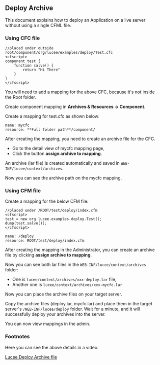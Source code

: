 <!--
{
  "title": "Creating and deploying Lucee Archives (.lar files)",
  "id": "deploy-archives",
  "description": "This document explains how to deploy an Application on a live server without using a single CFML file.",
  "keywords": [
    "Lucee",
    "Archives",
    ".lar files",
    "Deploy",
    "Mapping",
    "Component",
    "CFC",
    "CFM"
  ]
}
-->
## Deploy Archive

This document explains how to deploy an Application on a live server without using a single CFML file.

### Using CFC file

```lucee
//placed under outside root/component/org/lucee/examples/deploy/Test.cfc
<cfscript>
component test {
    function salve() {
        return "Hi There"
    }
}
</cfscript>
```

You will need to add a mapping for the above CFC, because it's not inside the Root folder.

Create component mapping in **Archives & Resources -> Component**.

Create a mapping for test.cfc as shown below:

```
name: mycfc
resource: **Full folder path**/component/
```

After creating the mapping, you need to create an archive file for the CFC.

* Go to the detail view of mycfc mapping page,
* Click the button **assign archive to mapping**.

An archive (lar file) is created automatically and saved in `WEB-INF/lucee/context/archives`.

Now you can see the archive path on the mycfc mapping.

### Using CFM file

Create a mapping for the below CFM file:

```lucee
//placed under /ROOT/test/deploy/index.cfm
<cfscript>
test = new org.lucee.examples.deploy.Test();
dump(test.salve());
</cfscript>
```

```
name: /deploy
resource: ROOT/test/deploy/index.cfm
```

After creating the mapping in the Administrator, you can create an archive file by clicking **assign archive to mapping**.

Now you can see both lar files in the `WEB-INF/lucee/context/archives` folder:

* One is `lucee/context/archives/xxx-deploy.lar` file,
* Another one is `lucee/context/archives/xxx-mycfc.lar`

Now you can place the archive files on your target server.

Copy the archive files (deploy.lar, mycfc.lar) and place them in the target server's `/WEB-INF/lucee/deploy` folder. Wait for a minute, and it will successfully deploy your archives into the server.

You can now view mappings in the admin.

### Footnotes

Here you can see the above details in a video:

[Lucee Deploy Archive file](https://www.youtube.com/watch?time_continue=473&v=E9Z0KvspBAY)